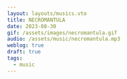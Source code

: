 ```yaml
---
layout: layouts/musics.vto
title: NECROMANTULA
date: 2023-08-30
gif: /assets/images/necromantula.gif
audio: /assets/music/necromantula.mp3
weblog: true
draft: true
tags:
  - music
---
```

